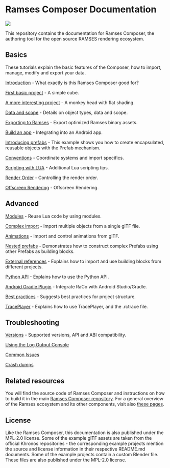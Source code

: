 <!--
SPDX-License-Identifier: MPL-2.0

This file is part of Ramses Composer
(see https://github.com/bmwcarit/ramses-composer-docs).

This Source Code Form is subject to the terms of the Mozilla Public License, v. 2.0.
If a copy of the MPL was not distributed with this file, You can obtain one at http://mozilla.org/MPL/2.0/.
-->
# Ramses Composer Documentation

![](ramses-composer-logo.png)

This repository contains the documentation for Ramses Composer, the authoring tool for the open source RAMSES rendering ecosystem.

## Basics

These tutorials explain the basic features of the Composer, how to import, manage, modify and export
your data.

[Introduction](./basics/introduction/README.md) - What exactly is this Ramses Composer good for?

[First basic project](./basics/hello_world/README.md) - A simple cube.

[A more interesting project](./basics/monkey/README.md) - A monkey head with flat shading.

[Data and scope](./basics/data_and_scopes/README.md) - Details on object types, data and scope.

[Exporting to Ramses](./basics/export/README.md) - Export optimized Ramses binary assets.

[Build an app](./basics/android_app/README.md) - Integrating into an Android app.

[Introducing prefabs](./basics/prefabs/README.md) - This example shows you how to create encapsulated, reusable objects with the Prefab mechanism.

[Conventions](./basics/conventions/README.md) - Coordinate systems and import specifics.

[Scripting with LUA](./basics/lua_syntax/README.md) - Additional Lua scripting tips.

[Render Order](./basics/ordering/README.md) - Controlling the render order.

[Offscreen Rendering](./basics/offscreen/README.md) - Offscreen Rendering.

## Advanced

[Modules](./advanced/modules/README.md) - Reuse Lua code by using modules.

[Complex import](./advanced/complex_import/README.md) - Import multiple objects from a single glTF file.

[Animations](./advanced/animations/README.md) - Import and control animations from glTF.

[Nested prefabs](./advanced/nested_prefabs/README.md) - Demonstrates how to construct complex Prefabs using other Prefabs as building blocks.

[External references](./advanced/external_references/README.md) - Explains how to import and use building blocks from different projects.

[Python API](./advanced/python_api/README.md) - Explains how to use the Python API.

[Android Gradle Plugin](./advanced/android_gradle_plugin/README.md) - Integrate RaCo with Android Studio/Gradle.

[Best practices](./advanced/best_practices/README.md) - Suggests best practices for project structure.

[TracePlayer](./advanced/traceplayer/README.md) - Explains how to use TracePlayer, and the .rctrace file.

## Troubleshooting

[Versions](./debugging/versions/README.md) - Supported versions, API and ABI compatibility.

[Using the Log Output Console](./debugging/using_log_console/README.md)

[Common Issues](./debugging/common_issues/README.md)

[Crash dumps](./debugging/crash_dumps/README.md)

## Related resources

You will find the source code of Ramses Composer and instructions on how to build it in the
main [Ramses Composer repository](https://github.com/COVESA/ramses-composer). For a general
overview of the Ramses ecosystem and its other components, visit
also [these pages](https://ramses-sdk.readthedocs.io/).

## License

Like the Ramses Composer, this documentation is also published under the MPL-2.0 license.
Some of the example glTF assets are taken from the official Khronos repositories - the corresponding
example projects mention the source and license information in their respective README.md documents.
Some of the example projects contain a custom Blender file. These files are also published under the MPL-2.0 license.
